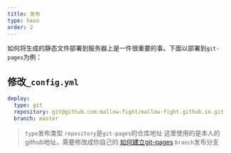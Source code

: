 ```yaml
---
title: 发布
type: hexo
order: 2
---
```


如何将生成的静态文件部署到服务器上是一件很重要的事。下面以部署到`git-pages`为例：

## 修改`_config.yml`

```yml
deploy:
  type: git
  repository: git@github.com:mallow-fight/mallow-fight.github.io.git
  branch: master
```
> `type`发布类型
> `repository`是`git-pages`的仓库地址
> 这里使用的是本人的github地址，需要修改成你自己的
> [如何建立git-pages](https://pages.github.com/)
> `branch`发布分支